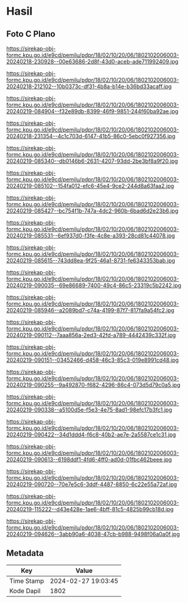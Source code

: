 # Hasil

## Foto C Plano

https://sirekap-obj-formc.kpu.go.id/e9cd/pemilu/pdpr/18/02/10/20/06/1802102006003-20240218-230928--00e63686-2d8f-43d0-aceb-ade711992409.jpg

https://sirekap-obj-formc.kpu.go.id/e9cd/pemilu/pdpr/18/02/10/20/06/1802102006003-20240218-212102--10b0373c-df31-4b8a-b14e-b36bd33acaff.jpg

https://sirekap-obj-formc.kpu.go.id/e9cd/pemilu/pdpr/18/02/10/20/06/1802102006003-20240219-084904--f32e89db-8399-46f9-9851-244f60ba92ae.jpg

https://sirekap-obj-formc.kpu.go.id/e9cd/pemilu/pdpr/18/02/10/20/06/1802102006003-20240218-231354--4c1c703d-6147-41b5-86c0-5ebc0f927356.jpg

https://sirekap-obj-formc.kpu.go.id/e9cd/pemilu/pdpr/18/02/10/20/06/1802102006003-20240219-085340--db0146b6-2631-4207-93dd-2be3bf8a9f20.jpg

https://sirekap-obj-formc.kpu.go.id/e9cd/pemilu/pdpr/18/02/10/20/06/1802102006003-20240219-085102--154fa012-efc6-45e4-9ce2-244d8a63faa2.jpg

https://sirekap-obj-formc.kpu.go.id/e9cd/pemilu/pdpr/18/02/10/20/06/1802102006003-20240219-085427--bc754f1b-747a-4dc2-960b-6bad6d2e23b6.jpg

https://sirekap-obj-formc.kpu.go.id/e9cd/pemilu/pdpr/18/02/10/20/06/1802102006003-20240219-085531--6ef937d0-f3fe-4c8e-a393-28cd81c44078.jpg

https://sirekap-obj-formc.kpu.go.id/e9cd/pemilu/pdpr/18/02/10/20/06/1802102006003-20240219-085615--743dd8ea-9f25-46a1-8731-fe6343353bab.jpg

https://sirekap-obj-formc.kpu.go.id/e9cd/pemilu/pdpr/18/02/10/20/06/1802102006003-20240219-090035--69e86689-7400-49c4-86c5-23319c5b2242.jpg

https://sirekap-obj-formc.kpu.go.id/e9cd/pemilu/pdpr/18/02/10/20/06/1802102006003-20240219-085946--a2089bd7-c74a-4199-87f7-817fa9a54fc2.jpg

https://sirekap-obj-formc.kpu.go.id/e9cd/pemilu/pdpr/18/02/10/20/06/1802102006003-20240219-090112--7aaa856a-2ed3-42fd-a789-4442439c332f.jpg

https://sirekap-obj-formc.kpu.go.id/e9cd/pemilu/pdpr/18/02/10/20/06/1802102006003-20240219-090151--03452466-d458-46c3-85c3-019e8991cd48.jpg

https://sirekap-obj-formc.kpu.go.id/e9cd/pemilu/pdpr/18/02/10/20/06/1802102006003-20240219-090255--9a492870-f682-4296-86c4-073d5d79c0a5.jpg

https://sirekap-obj-formc.kpu.go.id/e9cd/pemilu/pdpr/18/02/10/20/06/1802102006003-20240219-090338--a5100d5e-f5e3-4e75-8ad1-98efc17b3fc1.jpg

https://sirekap-obj-formc.kpu.go.id/e9cd/pemilu/pdpr/18/02/10/20/06/1802102006003-20240219-090422--34d1ddd4-f6c8-40b2-ae7e-2a5587ce1c31.jpg

https://sirekap-obj-formc.kpu.go.id/e9cd/pemilu/pdpr/18/02/10/20/06/1802102006003-20240219-090613--6198ddf1-4fd6-4ff0-ad0d-01fbc462beee.jpg

https://sirekap-obj-formc.kpu.go.id/e9cd/pemilu/pdpr/18/02/10/20/06/1802102006003-20240219-090720--70e7e5c6-3ddf-4487-8850-6c22e55a72af.jpg

https://sirekap-obj-formc.kpu.go.id/e9cd/pemilu/pdpr/18/02/10/20/06/1802102006003-20240219-115222--d43e428e-1ae6-4bff-81c5-4825b99cb18d.jpg

https://sirekap-obj-formc.kpu.go.id/e9cd/pemilu/pdpr/18/02/10/20/06/1802102006003-20240219-094626--3abb90a6-4038-47cb-b988-9498f06a0a0f.jpg


## Metadata

| Key        | Value               |
| ---------- | ------------------- |
| Time Stamp | 2024-02-27 19:03:45 |
| Kode Dapil | 1802                |



